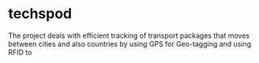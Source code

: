 # techspod
The project deals with efficient tracking of transport packages that moves between cities and also countries by using GPS for Geo-tagging and using RFID to 

